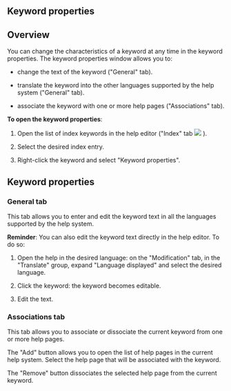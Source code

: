 


## Keyword properties
			



<a name="NOTE1"></a>
<a name="NOTE1_1"></a>


## Overview
<a name="overview_ELTTEXTE000108"></a>
You can change the characteristics of a keyword at any time in the keyword properties. The keyword properties window allows you to:

- change the text of the keyword ("General" tab).

- translate the keyword into the other languages supported by the help system ("General" tab).

- associate the keyword with one or more help pages ("Associations" tab).




**To open the keyword properties**: 

1. Open the list of index keywords in the help editor ("Index" tab ![](https://doc.pcsoft.fr/en-US/images/image.awp?langid=3&name=Aide_Ico_Index.gif)
).

2. Select the desired index entry.

3. Right-click the keyword and select "Keyword properties".




<a name="NOTE2"></a>
<a name="NOTE2_1"></a>


## Keyword properties
<a name="keyword_properties_ELTTEXTE000132"></a>


### General tab
<a name="general_tab_ELTPARAGRAPHE000030"></a>

This tab allows you to enter and edit the keyword text in all the languages supported by the help system.

**Reminder**: You can also edit the keyword text directly in the help editor. To do so:

1. Open the help in the desired language: on the "Modification" tab, in the "Translate" group, expand "Language displayed" and select the desired language.

2. Click the keyword: the keyword becomes editable.

3. Edit the text.



<a name="NOTE2_2"></a>


### Associations tab
<a name="associations_tab_ELTPARAGRAPHE000055"></a>

This tab allows you to associate or dissociate the current keyword from one or more help pages.

The "Add" button allows you to open the list of help pages in the current help system. Select the help page that will be associated with the keyword.

The "Remove" button dissociates the selected help page from the current keyword.


